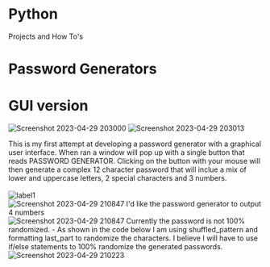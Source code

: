 # Python
Projects and How To's
# Password Generators
# GUI version
![Screenshot 2023-04-29 203000](https://user-images.githubusercontent.com/131925869/235331601-125c6136-a5a9-40fa-a9c9-e694bdc9ae27.png)  ![Screenshot 2023-04-29 203013](https://user-images.githubusercontent.com/131925869/235331625-be79c116-496e-4a75-b941-ef65e70a1b3a.png)

This is my first attempt at developing a password generator with a graphical user interface. When ran a window will pop up with a single button that reads PASSWORD GENERATOR. Clicking on the button with your mouse will then generate a complex 12 character password that will inclue a mix of lower and uppercase letters, 2 special characters and 3 numbers. 
<br />
<br />
![label1](https://user-images.githubusercontent.com/131925869/235331799-6d24d50b-29c0-49e6-aad3-5ea383208467.png)
<br />
![Screenshot 2023-04-29 210847](https://user-images.githubusercontent.com/131925869/235332159-7fdec676-6e49-4207-888a-2360a9232774.png)  I'd like the password generator to output 4 numbers
<br />
![Screenshot 2023-04-29 210847](https://user-images.githubusercontent.com/131925869/235332159-7fdec676-6e49-4207-888a-2360a9232774.png)  Currently the password is not 100% randomized. - As shown in the code below I am using shuffled_pattern and formatting last_part to randomize the characters. I believe I will have to use if/else statements to 100% randomize the generated passwords.
<br /> ![Screenshot 2023-04-29 210223](https://user-images.githubusercontent.com/131925869/235331991-41b797a0-a1d0-4515-ba38-7d8ecd958102.png)
